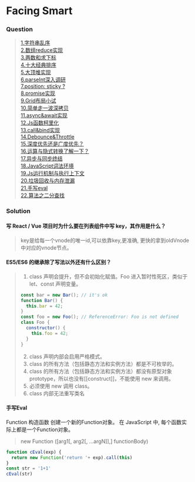
# Facing Smart  
### Question
> [1.字符串乱序](./js/shuffle.js)  
> [2.数组reduce实现](./js/reduce.js)  
> [3.两数和求下标](./js/twoSum.js)  
> [4.十大经典排序](./js/sort.js)  
> [5.大顶堆实现](./js/maxHeap.js)  
> [6.parseInt深入调研](./js/parseInt.js)  
> [7.position: sticky ?](./html/position_sticky.html)  
> [8.promise实现](./js/promiseReal.js)  
> [9.Grid布局小试](./js/grid.js)  
> [10.简单走一波深拷贝](./js/deepClone.js)  
> [11.async&await实现](./js/async&await.js)  
> [12.Js函数柯里化](./js/curry.js)  
> [13.call&bind实现](./js/call&bind.js)  
> [14.Debounce&Throttle](./js/debounce&throttle.js)  
> [15.深度优先还是广度优先？](./js/DFS&BFS.js)  
> [16.运算与隐式转换了解一下？](./js/operate&implicitCast.js)  
> [17.异步与同步终结](./js/eventLoop.js)  
> [18.JavaScript词法环境](./doc/lexicalEnvironment.md)  
> [19.Js运行机制与执行上下文](./doc/executionContext.md)  
> [20.垃圾回收与内存泄漏](./doc/garbageCollection.md)  
> [21.手写eval](#手写Eval)  
> [22.算法之二分查找](./js/binarySearch.js)  

### Solution

#### 写 React / Vue 项目时为什么要在列表组件中写 key，其作用是什么？  
> key是给每一个vnode的唯一id,可以依靠key,更准确, 更快的拿到oldVnode中对应的vnode节点。

#### ES5/ES6 的继承除了写法以外还有什么区别？
> 1) class 声明会提升，但不会初始化赋值。Foo 进入暂时性死区，类似于 let、const 声明变量。
> ``` javascript
> const bar = new Bar(); // it's ok
> function Bar() {
>   this.bar = 42;
> }
> const foo = new Foo(); // ReferenceError: Foo is not defined
> class Foo {
>   constructor() {
>     this.foo = 42;
>   }
> }
> ```
> 2) class 声明内部会启用严格模式。
> 3) class 的所有方法（包括静态方法和实例方法）都是不可枚举的。
> 4) class 的所有方法（包括静态方法和实例方法）都没有原型对象 prototype，所以也没有[[construct]]，不能使用 new 来调用。
> 5) 必须使用 new 调用 class。
> 6) class 内部无法重写类名

#### 手写Eval
Function 构造函数 创建一个新的Function对象。 在 JavaScript 中, 每个函数实际上都是一个Function对象。
  > new Function ([arg1[, arg2[, ...argN]],] functionBody)
```JavaScript
function cEval(exp) {
  return new Function('return '+ exp).call(this)
}
const str = '1+1'
cEval(str)
```